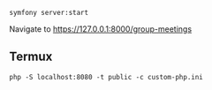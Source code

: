 `symfony server:start`

Navigate to https://127.0.0.1:8000/group-meetings

## Termux

	php -S localhost:8080 -t public -c custom-php.ini
